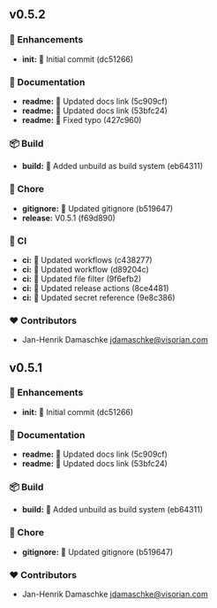
## v0.5.2


### 🚀 Enhancements

  - **init:** 🎉   Initial commit (dc51266)

### 📖 Documentation

  - **readme:** 📝  Updated docs link (5c909cf)
  - **readme:** 📝  Updated docs link (53bfc24)
  - **readme:** 📝  Fixed typo (427c960)

### 📦 Build

  - **build:** 💚  Added unbuild as build system (eb64311)

### 🏡 Chore

  - **gitignore:** 🔧   Updated gitignore (b519647)
  - **release:** V0.5.1 (f69d890)

### 🤖 CI

  - **ci:** 💚  Updated workflows (c438277)
  - **ci:** 💚  Updated workflow (d89204c)
  - **ci:** 💚  Updated file filter (9f6efb2)
  - **ci:** 💚  Updated release actions (8ce4481)
  - **ci:** 💚  Updated secret reference (9e8c386)

### ❤️  Contributors

- Jan-Henrik Damaschke <jdamaschke@visorian.com>

## v0.5.1


### 🚀 Enhancements

  - **init:** 🎉   Initial commit (dc51266)

### 📖 Documentation

  - **readme:** 📝  Updated docs link (5c909cf)
  - **readme:** 📝  Updated docs link (53bfc24)

### 📦 Build

  - **build:** 💚  Added unbuild as build system (eb64311)

### 🏡 Chore

  - **gitignore:** 🔧   Updated gitignore (b519647)

### ❤️  Contributors

- Jan-Henrik Damaschke <jdamaschke@visorian.com>

